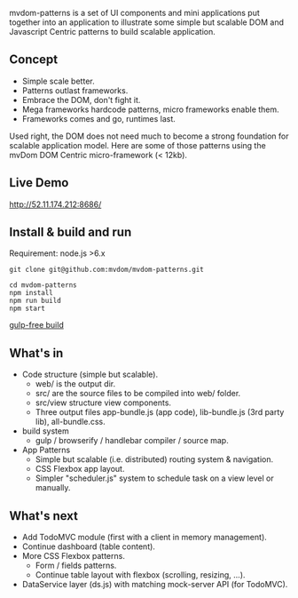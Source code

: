 mvdom-patterns is a set of UI components and mini applications put together into an application to illustrate some simple but scalable DOM and Javascript Centric patterns to build scalable application.


## Concept

- Simple scale better. 
- Patterns outlast frameworks.
- Embrace the DOM, don't fight it. 
- Mega frameworks hardcode patterns, micro frameworks enable them. 
- Frameworks comes and go, runtimes last.

Used right, the DOM does not need much to become a strong foundation for scalable application model. Here are some of those patterns using the mvDom DOM Centric micro-framework (< 12kb).


## Live Demo

http://52.11.174.212:8686/


## Install & build and run

Requirement: node.js >6.x

```
git clone git@github.com:mvdom/mvdom-patterns.git

cd mvdom-patterns
npm install
npm run build
npm start
```

[gulp-free build](https://github.com/mvdom/mvdom-patterns/wiki/gulp-free)

## What's in

- Code structure (simple but scalable). 
    - web/ is the output dir.
    - src/ are the source files to be compiled into web/ folder.
    - src/view structure view components.
    - Three output files app-bundle.js (app code), lib-bundle.js (3rd party lib), all-bundle.css.
- build system
    - gulp / browserify / handlebar compiler / source map.
- App Patterns
    -  Simple but scalable (i.e. distributed) routing system & navigation.
    -  CSS Flexbox app layout.
    -  Simpler "scheduler.js" system to schedule task on a view level or manually. 

## What's next

- Add TodoMVC module (first with a client in memory management).
- Continue dashboard (table content).
- More CSS Flexbox patterns.
    - Form / fields patterns.
    - Continue table layout with flexbox (scrolling, resizing, ...).
- DataService layer (ds.js) with matching mock-server API (for TodoMVC).
